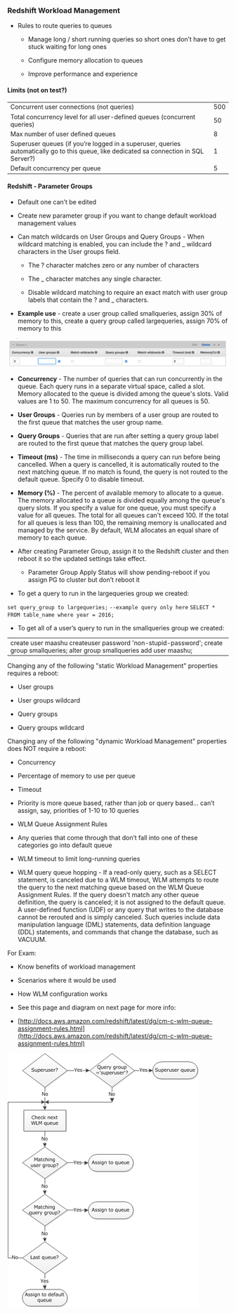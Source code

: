 ### Redshift Workload Management

* Rules to route queries to queues

    * Manage long / short running queries so short ones don’t have to get stuck waiting for long ones

    * Configure memory allocation to queues

    * Improve performance and experience

#### Limits (not on test?)

<table>
  <tr>
    <td>Concurrent user connections (not queries)</td>
    <td>500</td>
  </tr>
  <tr>
    <td>Total concurrency level for all user-defined queues (concurrent queries)</td>
    <td>50</td>
  </tr>
  <tr>
    <td>Max number of user defined queues</td>
    <td>8</td>
  </tr>
  <tr>
    <td>Superuser queues (if you’re logged in a superuser, queries automatically go to this queue, like dedicated sa connection in SQL Server?)</td>
    <td>1</td>
  </tr>
  <tr>
    <td>Default concurrency per queue</td>
    <td>5</td>
  </tr>
</table>


#### Redshift - Parameter Groups

* Default one can’t be edited

* Create new parameter group if you want to change default workload management values

* Can match wildcards on User Groups and Query Groups - When wildcard matching is enabled, you can include the ? and _ wildcard characters in the User groups field. 

    * The ? character matches zero or any number of characters 

    * The _ character matches any single character. 

    * Disable wildcard matching to require an exact match with user group labels that contain the ? and _ characters.

* **Example use** - create a user group called smallqueries, assign 30% of memory to this, create a query group called largequeries, assign 70% of memory to this

![image alt text](../images/domain4_0.png)

* **Concurrency** - The number of queries that can run concurrently in the queue. Each query runs in a separate virtual space, called a slot. Memory allocated to the queue is divided among the queue's slots. Valid values are 1 to 50. The maximum concurrency for all queues is 50.

* **User Groups** - Queries run by members of a user group are routed to the first queue that matches the user group name.

* **Query Groups** - Queries that are run after setting a query group label are routed to the first queue that matches the query group label.

* **Timeout (ms)** - The time in milliseconds a query can run before being cancelled. When a query is cancelled, it is automatically routed to the next matching queue. If no match is found, the query is not routed to the default queue. Specify 0 to disable timeout.

* **Memory (%)** - The percent of available memory to allocate to a queue. The memory allocated to a queue is divided equally among the queue's query slots. If you specify a value for one queue, you must specify a value for all queues. The total for all queues can't exceed 100. If the total for all queues is less than 100, the remaining memory is unallocated and managed by the service. By default, WLM allocates an equal share of memory to each queue.

* After creating Parameter Group, assign it to the Redshift cluster and then reboot it so the updated settings take effect.

    * Parameter Group Apply Status will show pending-reboot if you assign PG to cluster but don’t reboot it

* To get a query to run in the largequeries group we created:

`set query_group to largequeries;`
`--example query only here`
`SELECT * FROM table_name where year = 2016;`


* To get all of a user’s query to run in the smallqueries group we created:

<table>
  <tr>
    <td>create user maashu createuser password 'non-stupid-password';
create group smallqueries;
alter group smallqueries add user maashu;</td>
  </tr>
</table>


Changing any of the following "static Workload Management" properties requires a reboot:

* User groups

* User groups wildcard

* Query groups

* Query groups wildcard

Changing any of the following "dynamic Workload Management" properties does NOT require a reboot:

* Concurrency

* Percentage of memory to use per queue

* Timeout

* Priority is more queue based, rather than job or query based... can’t assign, say, priorities of 1-10 to 10 queries

* WLM Queue Assignment Rules

* Any queries that come through that don’t fall into one of these categories go into default queue

* WLM timeout to limit long-running queries

* WLM query queue hopping - If a read-only query, such as a SELECT statement, is canceled due to a WLM timeout, WLM attempts to route the query to the next matching queue based on the WLM Queue Assignment Rules. If the query doesn't match any other queue definition, the query is canceled; it is not assigned to the default queue. A user-defined function (UDF) or any query that writes to the database cannot be rerouted and is simply canceled. Such queries include data manipulation language (DML) statements, data definition language (DDL) statements, and commands that change the database, such as VACUUM.

For Exam:

* Know benefits of workload management

* Scenarios where it would be used

* How WLM configuration works

* See this page and diagram on next page for more info: 

* [http://docs.aws.amazon.com/redshift/latest/dg/cm-c-wlm-queue-assignment-rules.html](http://docs.aws.amazon.com/redshift/latest/dg/cm-c-wlm-queue-assignment-rules.html)

![image alt text](../images/domain4_1.png)

